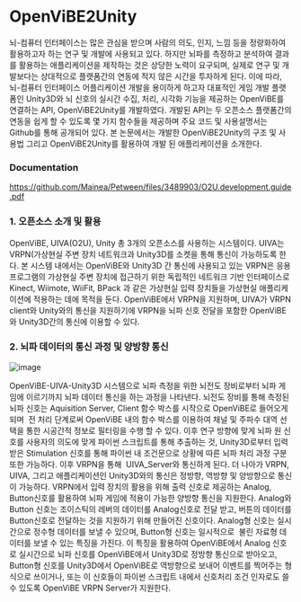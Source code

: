 # OpenViBE2Unity

뇌-컴퓨터 인터페이스는 많은 관심을 받으며 사람의 의도, 인지, 느낌 등을 정량화하여 활용하고자 하는 연구 및 개발에 사용되고 있다. 하지만 뇌파를 측정하고 분석하여 결과를 활용하는 애플리케이션을 제작하는 것은 상당한 노력이 요구되며, 실제로 연구 및 개발보다는 상대적으로 플랫폼간의 연동에 적지 않은 시간을 투자하게 된다. 이에 따라, 뇌-컴퓨터 인터페이스 어플리케이션 개발을 용이하게 하고자 대표적인 게임 개발 플랫폼인 Unity3D와 뇌 신호의 실시간 수집, 처리, 시각화 기능을 제공하는 OpenViBE를 연결하는 API, OpenViBE2Unity를 개발하였다. 개발된 API는 두 오픈소스 플랫폼간의 연동을 쉽게 할 수 있도록 몇 가지 함수들을 제공하며 주요 코드 및 사용설명서는 Github를 통해 공개되어 있다. 본 논문에서는 개발한 OpenViBE2Unity의 구조 및 사용법 그리고 OpenViBE2Unity를 활용하여 개발 된 애플리케이션을 소개한다.


### Documentation 
https://github.com/Mainea/Petween/files/3489903/O2U.development.guide.pdf


### 1. 오픈소스 소개 및 활용
OpenViBE, UIVA(O2U), Unity 총 3개의 오픈소스를 사용하는 시스템이다. UIVA는 VRPN(가상현실 주변 장치 네트워크과 Unity3D를 소켓을 통해 통신이 가능하도록 한다. 본 시스템 내에서는 OpenViBE와 Unity3D 간 통신에 사용되고 있는 VRPN은 응용 프로그램의 가상현실 주변 장치에 접근하기 위한 독립적인 네트워크 기반 인터페이스로 Kinect, Wiimote, WiiFit, BPack 과 같은 가상현실 입력 장치들을 가상현실 애플리케이션에 적용하는 데에 목적을 둔다. OpenViBE에서 VRPN을 지원하며, UIVA가 VRPN client와 Unity와의 통신을 지원하기에 VRPN을 뇌파 신호 전달을 포함한 OpenViBE와 Unity3D간의 통신에 이용할 수 있다.

### 2. 뇌파 데이터의 통신 과정 및 양방향 통신
![image](https://user-images.githubusercontent.com/30457077/62833264-c04dd580-bc76-11e9-9384-9f815c5d81de.png)

  OpenViBE-UIVA-Unity3D 시스템으로 뇌파 측정을 위한 뇌전도 장비로부터 뇌파 게임에 이르기까지 뇌파 데이터 통신을 하는 과정을 나타낸다. 뇌전도 장비를 통해 측정된 뇌파 신호는 Aquisition Server, Client 함수 박스를 시작으로 OpenViBE로 들어오게 되며  전 처리 단계로써 OpenViBE 내의 함수 박스를 이용하여 채널 및 주파수 대역 선택을 통한 시공간적 정보로 필터링을 수행 할 수 있다. 이후 연구 방향에 맞게 뇌파 원 신호를 사용자의 의도에 맞게 파이썬 스크립트를 통해 추출하는 것, Unity3D로부터 입력 받은 Stimulation 신호를 통해 파이썬 내 조건문으로 상황에 따른 뇌파 처리 과정 구분 또한 가능하다. 이후 VRPN을 통해  UIVA_Server와 통신하게 된다. 더 나아가 VRPN, UIVA, 그리고 애플리케이션인 Unity3D와의 통신은 정방향, 역방향 및 양방향으로 통신이 가능하다. VRPN에서 입력 장치의 활용을 위해 출력 신호로 제공하는 Analog, Button신호를 활용하여 뇌파 게임에 적용이 가능한 양방향 통신을 지원한다. Analog와 Button 신호는 조이스틱의 레버의 데이터를 Analog신호로 전달 받고, 버튼의 데이터를 Button신호로 전달하는 것을 지원하기 위해 만들어진 신호이다. Analog형 신호는 실시간으로 정수형 데이터를 보낼 수 있으며, Button형 신호는 일시적으로  불린 자료형 데이터를 보낼 수 있는 특징을 가진다. 이 특징을 활용하여 OpenViBE에서 Analog 신호로 실시간으로 뇌파 신호를 OpenViBE에서 Unity3D로 정방향 통신으로 받아오고, Button형 신호를 Unity3D에서 OpenViBE로 역방향으로 보내어 이벤트를 찍어주는 형식으로 쓰이거나, 또는 이 신호들이 파이썬 스크립트 내에서 신호처리 조건 인자로도 쓸 수 있도록 OpenViBE VRPN Server가 지원한다.
